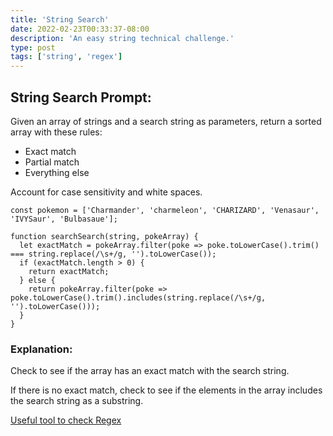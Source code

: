 ```yaml
---
title: 'String Search'
date: 2022-02-23T00:33:37-08:00
description: 'An easy string technical challenge.'
type: post
tags: ['string', 'regex']
---
```


## String Search Prompt:

Given an array of strings and a search string as parameters, return a sorted array with these rules:

- Exact match
- Partial match
- Everything else

Account for case sensitivity and white spaces.

```
const pokemon = ['Charmander', 'charmeleon', 'CHARIZARD', 'Venasaur', 'IVYSaur', 'Bulbasaue'];

function searchSearch(string, pokeArray) {
  let exactMatch = pokeArray.filter(poke => poke.toLowerCase().trim() === string.replace(/\s+/g, '').toLowerCase());
  if (exactMatch.length > 0) {
    return exactMatch;
  } else {
    return pokeArray.filter(poke => poke.toLowerCase().trim().includes(string.replace(/\s+/g, '').toLowerCase()));
  }
}
```

### Explanation:

Check to see if the array has an exact match with the search string.

If there is no exact match, check to see if the elements in the array includes the search string as a substring.

[Useful tool to check Regex](https://regex101.com/)
